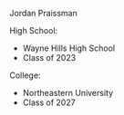 Jordan Praissman

High School:
  - Wayne Hills High School
  - Class of 2023

College:
  - Northeastern University
  - Class of 2027